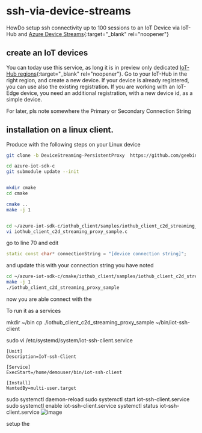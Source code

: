 # ssh-via-device-streams
HowDo setup ssh connectivity up to 100 sessions to an IoT Device via IoT-Hub and [Azure Device Streams](https://docs.microsoft.com/en-us/azure/iot-hub/iot-hub-device-streams-overview){:target="_blank" rel="noopener"}


## create an IoT devices

You can today use this service, as long it is in preview only dedicated [IoT-Hub regions](https://docs.microsoft.com/en-us/azure/iot-hub/iot-hub-device-streams-overview#regional-availability){:target="_blank" rel="noopener"}. Go to your IoT-Hub in the right region, and create a new device. If your device is already registered, you can use also the existing registration. If you are working with an IoT-Edge device, you need an additional registration, with a new device id, as a simple device. 

For later, pls note somewhere the Primary or Secondary Connection String


## installation on a linux client. 

Produce with the following steps on your Linux device 

```bash
git clone -b DeviceStreaming-PersistentProxy  https://github.com/geebinge/azure-iot-sdk-c.git

cd azure-iot-sdk-c
git submodule update --init


mkdir cmake
cd cmake

cmake ..
make -j 1 


cd ~/azure-iot-sdk-c/iothub_client/samples/iothub_client_c2d_streaming_proxy_sample
vi iothub_client_c2d_streaming_proxy_sample.c 

```

go to line 70 and edit 
```cpp 
static const char* connectionString = "[device connection string]";
```
and update this with your connection string you have noted 

```bash
cd ~/azure-iot-sdk-c/cmake/iothub_client/samples/iothub_client_c2d_streaming_proxy_sample
make -j 1 
./iothub_client_c2d_streaming_proxy_sample
```

now you are able connect with the 


To run it as a services 

mkdir ~/bin 
cp ./iothub_client_c2d_streaming_proxy_sample ~/bin/iot-ssh-client

sudo vi /etc/systemd/system/iot-ssh-client.service

	[Unit]
	Description=IoT-ssh-Client
	
	[Service]
	ExecStart=/home/demouser/bin/iot-ssh-client
	
	[Install]
	WantedBy=multi-user.target

sudo systemctl daemon-reload
sudo systemctl start iot-ssh-client.service
sudo systemctl enable  iot-ssh-client.service
systemctl status iot-ssh-client.service
![image](https://user-images.githubusercontent.com/32458010/157073198-b0807b72-d5b4-403a-95a1-a5cf461935f2.png)


setup the 


